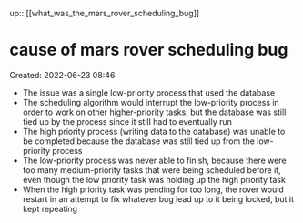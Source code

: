 up:: [[what_was_the_mars_rover_scheduling_bug]]

# cause of mars rover scheduling bug
Created: 2022-06-23 08:46

- The issue was a single low-priority process that used the database
- The scheduling algorithm would interrupt the low-priority process in order to work on other higher-priority tasks, but the database was still tied up by the process since it still had to eventually run
- The high priority process (writing data to the database) was unable to be completed because the database was still tied up from the low-priority process
- The low-priority process was never able to finish, because there were too many medium-priority tasks that were being scheduled before it, even though the low priority task was holding up the high priority task
- When the high priority task was pending for too long, the rover would restart in an attempt to fix whatever bug lead up to it being locked, but it kept repeating

